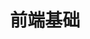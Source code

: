 ---
lang: zh-CN
title: '前端基础'
description: 'JavaScript Vue React Node'
children: [
    './webview.md'
]
---